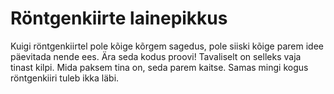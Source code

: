 # Röntgenkiirte lainepikkus

Kuigi röntgenkiirtel pole kõige kõrgem sagedus, pole siiski kõige parem idee
päevitada nende ees. Ära seda kodus proovi! Tavaliselt on selleks vaja tinast
kilpi. Mida paksem tina on, seda parem kaitse. Samas mingi kogus röntgenkiiri
tuleb ikka läbi.
